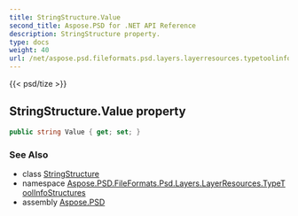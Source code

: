 ```yaml
---
title: StringStructure.Value
second_title: Aspose.PSD for .NET API Reference
description: StringStructure property. 
type: docs
weight: 40
url: /net/aspose.psd.fileformats.psd.layers.layerresources.typetoolinfostructures/stringstructure/value/
---
```

{{< psd/tize >}}
## StringStructure.Value property

```csharp
public string Value { get; set; }
```

### See Also

* class [StringStructure](../)
* namespace [Aspose.PSD.FileFormats.Psd.Layers.LayerResources.TypeToolInfoStructures](../../stringstructure/)
* assembly [Aspose.PSD](../../../)


